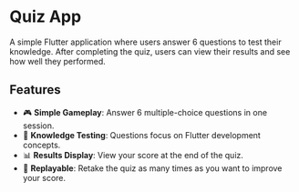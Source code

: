 # Quiz App

A simple Flutter application where users answer 6 questions to test their knowledge. After completing the quiz, users can view their results and see how well they performed.

## Features

- 🎮 **Simple Gameplay**: Answer 6 multiple-choice questions in one session.  
- 🧠 **Knowledge Testing**: Questions focus on Flutter development concepts.  
- 📊 **Results Display**: View your score at the end of the quiz.  
- 🔄 **Replayable**: Retake the quiz as many times as you want to improve your score.
